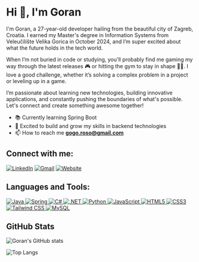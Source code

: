 # Hi 👋, I'm Goran

I'm Goran, a 27-year-old developer hailing from the beautiful city of Zagreb, Croatia.  I earned my Master's degree in Information Systems from Veleučilište Velika Gorica in October 2024, and I’m super excited about what the future holds in the tech world.

When I’m not buried in code or studying, you'll probably find me gaming my way through the latest releases 🎮 or hitting the gym to stay in shape 🏋️‍♂️. I love a good challenge, whether it’s solving a complex problem in a project or leveling up in a game.

I’m passionate about learning new technologies, building innovative applications, and constantly pushing the boundaries of what's possible. Let's connect and create something awesome together!

- 📚 Currently learning Spring Boot
- 🌱 Excited to build and grow my skills in backend technologies
- 📫 How to reach me **gogo.roso@gmail.com**

## Connect with me:
[![LinkedIn](https://img.shields.io/badge/-LinkedIn-blue?style=flat-square&logo=Linkedin&logoColor=white&link=https://www.linkedin.com/in/goran-roso-bb07b6268/)](https://www.linkedin.com/in/goran-roso-bb07b6268/)
[![Gmail](https://img.shields.io/badge/-Gmail-D14836?style=flat-square&logo=Gmail&logoColor=white&link=mailto:gogo.roso@gmail.com)](mailto:gogo.roso@gmail.com)
[![Website](https://img.shields.io/badge/-Portfolio-000000?style=flat-square&logo=Google-Chrome&logoColor=white&link=https://goran-roso.algo-solutions.net/)](https://goran-roso.algo-solutions.net/)

## Languages and Tools:

<a href="https://www.java.com/" target="_blank">
    <img src="https://img.shields.io/badge/-Java-007396?style=flat-square&logo=Java" alt="Java"/>
</a>
<a href="https://spring.io/" target="_blank">
    <img src="https://img.shields.io/badge/-Spring-6DB33F?style=flat-square&logo=spring" alt="Spring"/>
</a>
<a href="https://docs.microsoft.com/en-us/dotnet/csharp/" target="_blank">
    <img src="https://img.shields.io/badge/-C%23-239120?style=flat-square&logo=C-sharp" alt="C#"/>
</a>
<a href="https://dotnet.microsoft.com/" target="_blank">
    <img src="https://img.shields.io/badge/-.NET-512BD4?style=flat-square&logo=.net" alt=".NET"/>
</a>
<a href="https://www.python.org/" target="_blank">
    <img src="https://img.shields.io/badge/-Python-3776AB?style=flat-square&logo=Python" alt="Python"/>
</a>
<a href="https://www.javascript.com/" target="_blank">
    <img src="https://img.shields.io/badge/-JavaScript-F7DF1E?style=flat-square&logo=JavaScript" alt="JavaScript"/>
</a>
<a href="https://developer.mozilla.org/en-US/docs/Web/HTML" target="_blank">
    <img src="https://img.shields.io/badge/-HTML5-E34F26?style=flat-square&logo=html5" alt="HTML5"/>
</a>
<a href="https://developer.mozilla.org/en-US/docs/Web/CSS" target="_blank">
    <img src="https://img.shields.io/badge/-CSS3-1572B6?style=flat-square&logo=CSS3" alt="CSS3"/>
</a>
<a href="https://tailwindcss.com/" target="_blank">
    <img src="https://img.shields.io/badge/-Tailwind%20CSS-38B2AC?style=flat-square&logo=tailwind-css" alt="Tailwind CSS"/>
</a>
<a href="https://www.mysql.com/" target="_blank">
    <img src="https://img.shields.io/badge/-MySQL-4479A1?style=flat-square&logo=mysql" alt="MySQL"/>
</a>

## GitHub Stats
![Goran's GitHub stats](https://github-readme-stats.vercel.app/api?username=groso97&show_icons=true&theme=radical)

![Top Langs](https://github-readme-stats.vercel.app/api/top-langs/?username=groso97&layout=compact&theme=radical)
